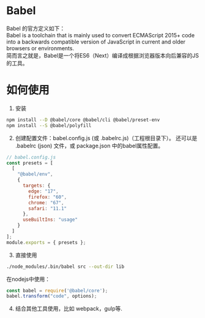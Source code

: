 # Babel
Babel 的官方定义如下：  
Babel is a toolchain that is mainly used to convert ECMAScript 2015+ code into a backwards compatible version of JavaScript in current and older browsers or environments.   
简而言之就是，Babel是一个将ES6（Next）编译成根据浏览器版本向后兼容的JS的工具。  

# 如何使用
1. 安装
```bash
npm install --D @babel/core @babel/cli @babel/preset-env
npm install --S @babel/polyfill
```
2. 创建配置文件：babel.config.js (或 .babelrc.js)（工程根目录下）。 
还可以是 .babelrc (json) 文件，或 package.json 中的babel属性配置。
```js
// babel.config.js
const presets = [
  [
    "@babel/env",
    {
      targets: {
        edge: "17",
        firefox: "60",
        chrome: "67",
        safari: "11.1"
      },
      useBuiltIns: "usage"
    }
  ]
];
module.exports = { presets };
```
3. 直接使用
```bash
./node_modules/.bin/babel src --out-dir lib
```
在nodejs中使用：
```js
const babel = require('@babel/core');
babel.transform("code", options);
```


4. 结合其他工具使用，比如 webpack，gulp等.

